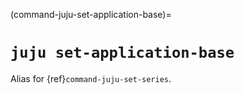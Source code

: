 (command-juju-set-application-base)=
# `juju set-application-base`

Alias for {ref}`command-juju-set-series`.